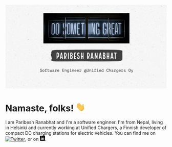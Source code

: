 [![Header](https://raw.githubusercontent.com/ranabhat/ranabhat/main/header_paribesh.png "Header")](https://ranabhat.github.io/)

# Namaste, folks! <img src="https://raw.githubusercontent.com/ranabhat/ranabhat/main/wave.gif" width="30px">

I am  Paribesh Ranabhat and I'm a software enginner. I'm from Nepal, living in Helsinki and currently working at Unified Chargers, a Finnish developer of compact DC charging stations for electric vehicles. You can find me on [![Twitter][1.2]][1],  or on [![LinkedIn][3.2]][3].


<!-- links to social media icons -->

<!-- icons with padding -->

[1.1]: http://i.imgur.com/tXSoThF.png (twitter icon with padding)
[2.1]: http://i.imgur.com/0o48UoR.png (github icon with padding)

<!-- icons without padding -->

[1.2]: http://i.imgur.com/wWzX9uB.png (twitter icon without padding)
[2.2]: http://i.imgur.com/9I6NRUm.png (github icon without padding)
[3.2]: https://raw.githubusercontent.com/ranabhat/ranabhat/main/linkedin-3-16.png (LinkedIn icon without padding)


<!-- links to your social media accounts -->

[1]: https://twitter.com/bronepeace
[2]: https://github.com/ranabhat
[3]: https://www.linkedin.com/in/ranabhat/


